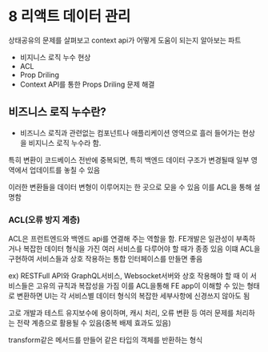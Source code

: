 # 8 리액트 데이터 관리

상태공유의 문제를 살펴보고 context api가 어떻게 도움이 되는지 알아보는 파트

- 비지니스 로직 누수 현상
- ACL
- Prop Driling
- Context API를 통한 Props Driling 문제 해결

## 비즈니스 로직 누수란?

- 비즈니스 로직과 관련없는 컴포넌트나 애플리케이션 영역으로 흘러 들어가는 현상을 비지니스 로직 누수라 함.

특히 변환이 코드베이스 전반에 중복되면, 특히 백엔드 데이터 구조가 변경될때 일부 영역에서 업데이트를 놓칠 수 있음

이러한 변환들을 데이터 변형이 이루어지는 한 곳으로 모을 수 있음 이를 ACL을 통해 설명함

### ACL(오류 방지 계층)

ACL은 프런트엔드와 백엔드 api를 연결해 주는 역할을 함. FE개발은 일관성이 부족하거나 복잡한 데이터 형식을 가진 여러 서비스를 다루어야 할 때가 종종 있음
이떄 ACL을 구현하여 서비스들과 상호 작용하는 통합 인터페이스를 만들면 좋음

ex)
RESTFull API와 GraphQL서비스, Websocket서버와 상호 작용해야 할 때 이 서비스들은 고유의 규칙과 복잡성을 가짐
이를 ACL을통해 FE app이 이해할 수 있는 형태로 변환하면 UI는 각 서비스별 데이터 형식의 복잡한 세부사항에 신경쓰지 않아도 됨

고로 개발과 테스트 유지보수에 용이하며, 캐시 처리, 오류 변환 등 여러 문제를 처리하는 전략 계층으로 활용될 수 있음(중복 배제 효과도 있음)

transform같은 메서드를 만들어 같은 타입의 객체를 반환하는 형식

